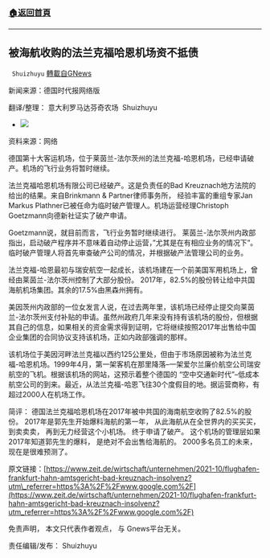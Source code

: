 ###  [:house:返回首頁](https://github.com/ourhimalayas/txt)
---


## 被海航收购的法兰克福哈恩机场资不抵债
` Shuizhuyu` [轉載自GNews](https://gnews.org/zh-hans/1604797/)

新闻来源：德国时代报网络版

翻译/整理： 意大利罗马达芬奇农场  Shuizhuyu

- ![](https://assets.gnews.org/wp-content/uploads/2021/10/airport-hahn.jpg)


资料来源：网络

德国第十大客运机场，位于莱茵兰-法尔茨州的法兰克福-哈恩机场，已经申请破产。机场的飞行业务将暂时继续。

法兰克福哈恩机场有限公司已经破产。这是负责任的Bad Kreuznach地方法院的给出的结果。来自Brinkmann & Partner律师事务所， 经验丰富的重组专家Jan Markus Plathner已被任命为临时破产管理人。机场运营经理Christoph Goetzmann向德新社证实了破产申请。

Goetzmann说，就目前而言，飞行业务暂时继续进行。 莱茵兰-法尔茨州内政部指出，启动破产程序并不意味着自动停止运营，”尤其是在有相应业务的情况下”。临时破产管理人将首先审查破产公司的情况，并根据破产法管理公司的业务。

法兰克福-哈恩最初与瑞安航空一起成长，该机场建在一个前美国军用机场上，曾经由莱茵兰-法尔茨州控制了大部分股份。 2017年，82.5%的股份转让给中共国海航机场集团。其余的17.5%由黑森州拥有。

美因茨州内政部的一位女发言人说，在过去两年里，该机场已经停止提交向莱茵兰-法尔茨州支付补贴的申请。虽然州政府几年来没有持有该机场的股份，但根据其自己的信息，如果相关的资金需求得到证明，它将继续按照2017年出售给中国企业集团的合同协议支持该机场，正如内政部强调的那样。

该机场位于美因河畔法兰克福以西约125公里处，但由于市场原因被称为法兰克福-哈恩机场。1999年4月，第一架客机在那里降落–一架爱尔兰廉价航空公司瑞安航空的飞机。根据该机场的网站，这预示着整个德国的 “空中交通新时代”–低成本航空公司的到来。最近，从法兰克福-哈恩飞往30个度假目的地。据运营商称，有超过2000人在机场工作。

简评： 德国法兰克福哈恩机场在2017年被中共国的海南航空收购了82.5%的股份。 2017年是郭先生开始爆料海航的第一年， 从此海航从在全世界内的买买买，到卖卖卖， 再到无力经营这个小机场。 终于申请了破产。 这个机场的管理层如果2017年知道郭先生的爆料， 是绝对不会出售给海航的。 2000多名员工的未来，现在是很难预测了。

原文链接：[https://www.zeit.de/wirtschaft/unternehmen/2021-10/flughafen-frankfurt-hahn-amtsgericht-bad-kreuznach-insolvenz?utm\_referrer=https%3A%2F%2Fwww.google.com%2F](https://www.zeit.de/wirtschaft/unternehmen/2021-10/flughafen-frankfurt-hahn-amtsgericht-bad-kreuznach-insolvenz?utm_referrer=https%3A%2F%2Fwww.google.com%2F)

免责声明， 本文只代表作者观点， 与 Gnews平台无关。

责任编辑/发布： Shuizhuyu
